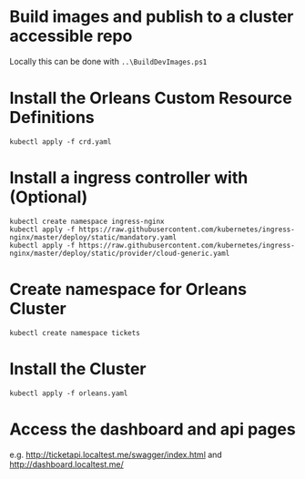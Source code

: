 # Build images and publish to a cluster accessible repo
Locally this can be done with `..\BuildDevImages.ps1`

# Install the Orleans Custom Resource Definitions
```
kubectl apply -f crd.yaml
```

# Install a ingress controller with (Optional)
```
kubectl create namespace ingress-nginx
kubectl apply -f https://raw.githubusercontent.com/kubernetes/ingress-nginx/master/deploy/static/mandatory.yaml
kubectl apply -f https://raw.githubusercontent.com/kubernetes/ingress-nginx/master/deploy/static/provider/cloud-generic.yaml
```

# Create namespace for Orleans Cluster
```
kubectl create namespace tickets
```

# Install the Cluster

```
kubectl apply -f orleans.yaml
```

# Access the dashboard and api pages
e.g. http://ticketapi.localtest.me/swagger/index.html and http://dashboard.localtest.me/

